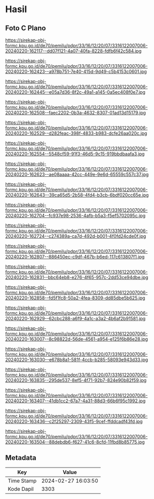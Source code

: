 # Hasil

## Foto C Plano

https://sirekap-obj-formc.kpu.go.id/de70/pemilu/pdpr/33/16/12/20/07/3316122007006-20240220-162117--dd07f121-4a07-40fa-8228-fdfb6f42c584.jpg

https://sirekap-obj-formc.kpu.go.id/de70/pemilu/pdpr/33/16/12/20/07/3316122007006-20240220-162423--a978b751-7e40-415d-9d49-c5b4153c0601.jpg

https://sirekap-obj-formc.kpu.go.id/de70/pemilu/pdpr/33/16/12/20/07/3316122007006-20240220-162445--e05a7d36-8f2c-49a1-a145-0a5ec408f0e7.jpg

https://sirekap-obj-formc.kpu.go.id/de70/pemilu/pdpr/33/16/12/20/07/3316122007006-20240220-162508--faec2202-0b3a-4632-8307-01ad13d15179.jpg

https://sirekap-obj-formc.kpu.go.id/de70/pemilu/pdpr/33/16/12/20/07/3316122007006-20240220-162529--d282feac-398f-4833-b983-dcfe26aa020c.jpg

https://sirekap-obj-formc.kpu.go.id/de70/pemilu/pdpr/33/16/12/20/07/3316122007006-20240220-162554--5548cf59-91f3-46d5-9c15-919bbdbaafa3.jpg

https://sirekap-obj-formc.kpu.go.id/de70/pemilu/pdpr/33/16/12/20/07/3316122007006-20240220-162623--ae08aaaa-42cc-449e-9e6d-65559c557c37.jpg

https://sirekap-obj-formc.kpu.go.id/de70/pemilu/pdpr/33/16/12/20/07/3316122007006-20240220-162643--39ca65d5-2b58-4fd4-b3cb-6bdf020cc65e.jpg

https://sirekap-obj-formc.kpu.go.id/de70/pemilu/pdpr/33/16/12/20/07/3316122007006-20240220-162704--fc937e98-2536-4afb-b5a3-f5ef5702095c.jpg

https://sirekap-obj-formc.kpu.go.id/de70/pemilu/pdpr/33/16/12/20/07/3316122007006-20240220-162724--c274389a-ca7d-492d-b001-4f0fd24cde0f.jpg

https://sirekap-obj-formc.kpu.go.id/de70/pemilu/pdpr/33/16/12/20/07/3316122007006-20240220-162807--886450ec-c9df-467b-b6ed-117c613807f1.jpg

https://sirekap-obj-formc.kpu.go.id/de70/pemilu/pdpr/33/16/12/20/07/3316122007006-20240220-162831--bbc64eb8-e276-4f65-957c-2dd53ce94dbe.jpg

https://sirekap-obj-formc.kpu.go.id/de70/pemilu/pdpr/33/16/12/20/07/3316122007006-20240220-162858--fd5f1fc8-50a2-4fea-8309-dd85dbe5b625.jpg

https://sirekap-obj-formc.kpu.go.id/de70/pemilu/pdpr/33/16/12/20/07/3316122007006-20240220-162929--62cbc288-a6f9-4a1c-a3a2-4b6af2b91581.jpg

https://sirekap-obj-formc.kpu.go.id/de70/pemilu/pdpr/33/16/12/20/07/3316122007006-20240220-163007--8c98822d-56de-4561-a954-e125f6b86e28.jpg

https://sirekap-obj-formc.kpu.go.id/de70/pemilu/pdpr/33/16/12/20/07/3316122007006-20240220-163030--e678b8a1-581f-4ccb-b285-58093e943d33.jpg

https://sirekap-obj-formc.kpu.go.id/de70/pemilu/pdpr/33/16/12/20/07/3316122007006-20240220-163835--295de537-8ef5-4f71-92b7-824e90b82f59.jpg

https://sirekap-obj-formc.kpu.go.id/de70/pemilu/pdpr/33/16/12/20/07/3316122007006-20240220-163407--41db1cc2-67a7-4a31-88d3-66b6f95c1992.jpg

https://sirekap-obj-formc.kpu.go.id/de70/pemilu/pdpr/33/16/12/20/07/3316122007006-20240220-163436--c2f25297-2309-43f5-9cef-ffddcadf43fd.jpg

https://sirekap-obj-formc.kpu.go.id/de70/pemilu/pdpr/33/16/12/20/07/3316122007006-20240220-163504--88debdb6-f627-41c6-8cfd-11fbd8b85775.jpg


## Metadata

| Key        | Value               |
| ---------- | ------------------- |
| Time Stamp | 2024-02-27 16:03:50 |
| Kode Dapil | 3303                |



